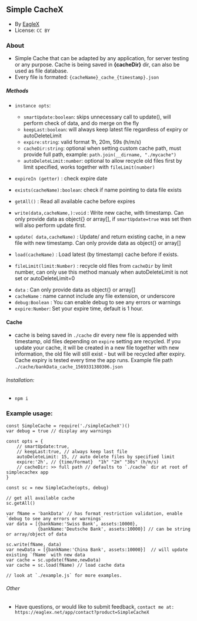 ## Simple CacheX
* By [EagleX](http://eaglex.net) 
* License: `CC BY` 

### About
* Simple Cache that can be adapted by any application, for server testing or any purpose. Cache is being saved in __{cacheDir}__ dir, can also be used as file database. 
* Every file is formated: `{cacheName}_cache_{timestamp}.json`

##### Methods
* `instance opts`:
   - `smartUpdate:boolean`: skips unnecessary call to update(), will perform check of data, and do merge on the fly
   - `keepLast:boolean`: will always keep latest file regardless of expiry or autoDeleteLimit
   - `expire:string`: valid format 1h, 20m, 59s (h/m/s)
   - `cacheDir:string`: optional when setting custom cache path, must provide full path, example: `path.join(__dirname, "./mycache")`
   -  `autoDeleteLimit:number`: optional to allow recycle old files first by limit specified, works together with `fileLimit(number)`

* `expireIn (getter)` : check expire date
* `exists(cacheName):boolean`: check if name pointing to data file exists
* `getAll()` : Read all available cache before expires
* `write(data,cacheName,):void` : Write new cache, with timestamp. Can only provide data as object{} or array[], if `smartUpdate=true` was set then will also perform update first.
* `update( data,cacheName)` : Update/ and return existing cache, in a new file with new timestamp. Can only provide data as object{} or array[] 
* `load(cacheName)` : Load latest (by timestamp) cache before if exists.
* `fileLimit(limit:Number)` : recycle old files from `cacheDir` by limit number, can only use this method manualy when autoDeleteLimit is not set or autoDeleteLimit=0
- `data` : Can only provide data as object{} or array[] 
- `cacheName` : name cannot include any file extension, or underscore
- `debug:Boolean` : You can enable debug to see any errors or warnings
- `expire:Number`: Set your expire time, default is 1 hour.

#### Cache
* cache is being saved in `./cache` dir every new file is appended with timestamp, old files depending on `expire` setting are recycled. If you update your cache, it will be created in a new file together with new information, the old file will still exist - but will be recycled after expiry. Cache expiry is tested every time the app runs. Example file path `./cache/bankData_cache_1569331380306.json`


###### Installation:
* `npm i`


### Example usage:
```
const SimpleCache = require('./simpleCacheX')()
var debug = true // display any warnings

const opts = {
    // smartUpdate:true,
    // keepLast:true, // always keep last file
    autoDeleteLimit: 15, // auto delete files by specified limit
    expire:'2h', // {time/Format}  "1h" "2m" "30s" (h/m/s)
    // cacheDir: >> full path // defaults to `./cache` dir at root of simplecachex app
}

const sc = new SimpleCache(opts, debug)

// get all available cache 
sc.getAll()

var fName = 'bankData' // has format restriction validation, enable `debug to see any errors or warnings`
var data = [{bankName:'Swiss Bank', assets:10000},
            {bankName:'Deutsche Bank', assets:10000}] // can be string or array/object of data

sc.write(fName, data)
var newData = [{bankName:'China Bank', assets:10000}]  // will update existing `fName` with new data
var cache = sc.update(fName,newData)
var cache = sc.load(fName) // load cache data

// look at `./example.js` for more examples. 

```

###### Other
* Have questions, or would like to submit feedback, `contact me at: https://eaglex.net/app/contact?product=SimpleCacheX`